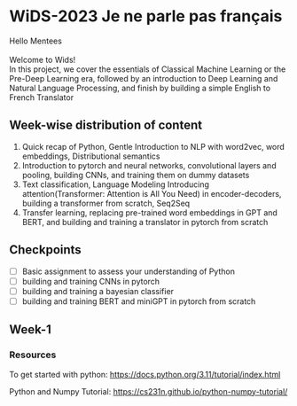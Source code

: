# WiDS-2023 Je ne parle pas français

Hello Mentees <br><br>
Welcome to Wids! <br>
In this project, we cover the essentials of Classical Machine Learning or the Pre-Deep Learning era, followed by an introduction to Deep Learning and Natural Language Processing, and finish by building a simple English to French Translator

## Week-wise distribution of content

1) Quick recap of Python, Gentle Introduction to NLP with word2vec, word embeddings, Distributional semantics
2) Introduction to pytorch and neural networks, convolutional layers and pooling, building CNNs, and training them on dummy datasets
3) Text classification, Language Modeling Introducing attention(Transformer: Attention is All You Need) in encoder-decoders, building a transformer from scratch, Seq2Seq
4) Transfer learning, replacing pre-trained word embeddings in GPT and BERT, and building and training a translator in pytorch from scratch

## Checkpoints

* [ ] Basic assignment to assess your understanding of Python
* [ ] building and training CNNs in pytorch
* [ ] building and training a bayesian classifier
* [ ] building and training BERT and miniGPT in pytorch from scratch

## Week-1

### Resources

To get started with python: https://docs.python.org/3.11/tutorial/index.html

Python and Numpy Tutorial: https://cs231n.github.io/python-numpy-tutorial/

<!-- ## Assignment

Python is an essential tool for this project as we will be putting our intuitive thoughts about natural language understanding into logical structures of rules that the computer will perform via python language, this assignment is based on your proficiency in python

### Problem Statement:

You are a given an integer array A of length n, calculate the sum of squares of all the non-negative elements of A.

**You are not allowed to use while loop, for loop, goto statements, and iterators; statements such as the ones given below are not allowed**
* [i*i for i in A]
* sum(A)

**Your program should take the input from a text file and print the output in a separate text file, examples of both of which are given below**

### Input

The first line of the input contains the number of test cases T, for each test case the first line contains the length of the array N and the second line contains the space-separated elements of the array

Example input has been provided [here](./assignment/input.txt)

### Output

For each array print the sum of squares of all the non-negative elements of A

Example output has been provided [here](./assignment/output.txt)

### Submission

Provide a link to your submission Python script or Jupyter Notebook in the submission form (The link will be provided soon)

Please go through the 2 documents on Word embeddings and word2vec.
